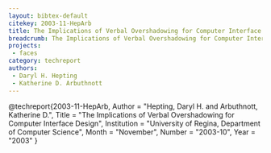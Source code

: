 ```yaml
---
layout: bibtex-default
citekey: 2003-11-HepArb
title: The Implications of Verbal Overshadowing for Computer Interface Design (2003)
breadcrumb: The Implications of Verbal Overshadowing for Computer Interface Design (2003)
projects:
 - faces
category: techreport
authors:
 - Daryl H. Hepting 
 - Katherine D. Arbuthnott 
---
```

@techreport{2003-11-HepArb,
	Author =  "Hepting, Daryl H. and Arbuthnott, Katherine D.",
	Title =  "The Implications of Verbal Overshadowing for Computer Interface Design",
	Institution =  "University of Regina, Department of Computer Science",
	Month =  "November",
	Number =  "2003-10",
	Year =  "2003"
}
